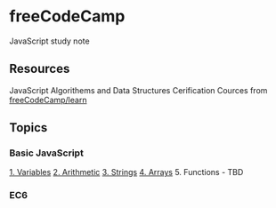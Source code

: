 # freeCodeCamp
JavaScript study note

## Resources
JavaScript Algorithems and Data Structures Cerification Cources from [freeCodeCamp/learn](https://www.freecodecamp.org/learn/)

## Topics

### Basic JavaScript
[1. Variables](https://github.com/HanLee25/freeCodeCamp/tree/master/topics/1.%20Variables)
[2. Arithmetic](https://github.com/HanLee25/freeCodeCamp/tree/master/topics/2.%20Arithmetic)
[3. Strings](https://github.com/HanLee25/freeCodeCamp/tree/master/topics/3.%20Strings)
[4. Arrays](https://github.com/HanLee25/freeCodeCamp/tree/master/topics/4.%20Arrays)
5. Functions - TBD

### EC6
